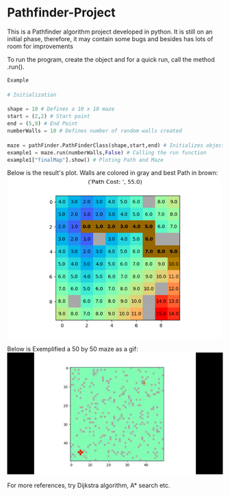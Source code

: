 # Pathfinder-Project

This is a Pathfinder algorithm project developed in python. It is still on an initial phase, therefore, it may contain some bugs and besides has lots of room for improvements

To run the program, create the object and for a quick run, call the method .run(). 


```python
Example

# Initialization

shape = 10 # Defines a 10 x 10 maze 
start = (2,2) # Start point
end = (5,9) # End Point
numberWalls = 10 # Defines number of random walls created

maze = pathFinder.PathFinderClass(shape,start,end) # Initializes object
example1 = maze.run(numberWalls,False) # Calling the run function
example1["finalMap"].show() # Ploting Path and Maze
```
Below is the result's plot. Walls are colored in gray and best Path in brown:
![](Figure/Example1.png)


Below is Exemplified a 50 by 50 maze as a gif:
![](Figure/Example.gif)

For more references, try Dijkstra algorithm, A* search etc.
